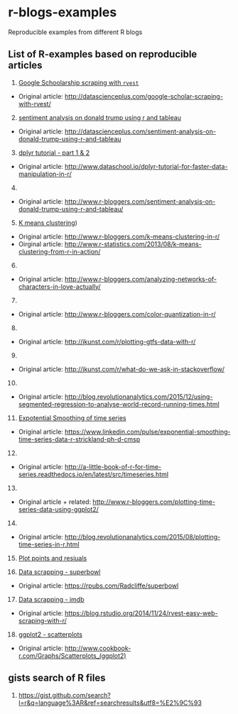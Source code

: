 # r-blogs-examples
Reproducible examples from different R blogs


## List of R-examples based on reproducible articles
1. [Google Schoolarship scraping with `rvest`](google_schoolar_scrapping/)
  + Original article: http://datascienceplus.com/google-scholar-scraping-with-rvest/
  
2. [sentiment analysis on donald trump using r and tableau](http://google.pl)
  + Original article: http://datascienceplus.com/sentiment-analysis-on-donald-trump-using-r-and-tableau
  
3. [dplyr tutorial - part 1 & 2](dplyr-tutorial/)
  + Original article: http://www.dataschool.io/dplyr-tutorial-for-faster-data-manipulation-in-r/
  
4.
  + Original article: http://www.r-bloggers.com/sentiment-analysis-on-donald-trump-using-r-and-tableau/
  
5. [K means clustering](k-means-clustering))
  + Original article: http://www.r-bloggers.com/k-means-clustering-in-r/
  + Oirginal article: http://www.r-statistics.com/2013/08/k-means-clustering-from-r-in-action/
  
6.
  + Original article: http://www.r-bloggers.com/analyzing-networks-of-characters-in-love-actually/
  
7. 
  + Original article: http://www.r-bloggers.com/color-quantization-in-r/
  
8. 
  + Original article: http://jkunst.com/r/plotting-gtfs-data-with-r/
  
9. 
  + Original article: http://jkunst.com/r/what-do-we-ask-in-stackoverflow/

10.
  + Original article: http://blog.revolutionanalytics.com/2015/12/using-segmented-regression-to-analyse-world-record-running-times.html

11. [Expotential Smoothing of time series](exp_smoothing_of_time_series)
  + Original article: https://www.linkedin.com/pulse/exponential-smoothing-time-series-data-r-strickland-ph-d-cmsp

12. 
  + Original article: http://a-little-book-of-r-for-time-series.readthedocs.io/en/latest/src/timeseries.html
  
13. 
  + Original article + related: http://www.r-bloggers.com/plotting-time-series-data-using-ggplot2/
  
14.
  + Original article: http://blog.revolutionanalytics.com/2015/08/plotting-time-series-in-r.html

15. [Plot points and resiuals](plot-points_with_reg_andresiduals.R)  

16. [Data scrapping - superbowl](scrape-superbowl.R)
  + Original article: https://rpubs.com/Radcliffe/superbowl

17. [Data scrapping - imdb](scrape-imdb.R)
  + Original article: https://blog.rstudio.org/2014/11/24/rvest-easy-web-scraping-with-r/

18. [ggplot2 - scatterplots](ggplot-scatterplots.R)
  + Original article: http://www.cookbook-r.com/Graphs/Scatterplots_(ggplot2)


## gists search of R files
1. https://gist.github.com/search?l=r&q=language%3AR&ref=searchresults&utf8=%E2%9C%93
